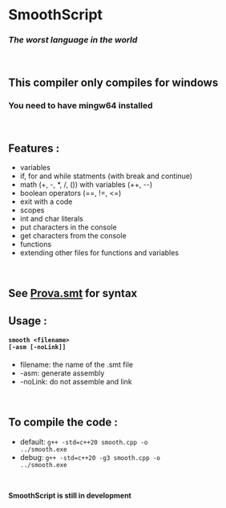 # SmoothScript
### *The worst language in the world*

<br>

## This compiler only compiles for windows
### You need to have mingw64 installed

<br>

## Features :
  - variables
  - if, for and while statments (with break and continue)
  - math (+, -, *, /, ()) with variables (++, --)
  - boolean operators (==, !=, <=)
  - exit with a code
  - scopes
  - int and char literals
  - put characters in the console
  - get characters from the console
  - functions
  - extending other files for functions and variables

<br>

## See <a href="Prova.smt">Prova.smt</a> for syntax

## Usage :
#### <code>smooth \<filename\> [-asm [-noLink]]</code>
  - filename: the name of the .smt file
  - -asm: generate assembly
  - -noLink: do not assemble and link

<br>

## To compile the code :  
  - default: <code>g++ -std=c++20 smooth.cpp -o ../smooth.exe</code>
  - debug: <code>g++ -std=c++20 -g3 smooth.cpp -o ../smooth.exe</code>

<br>

**SmoothScript is still in development**
